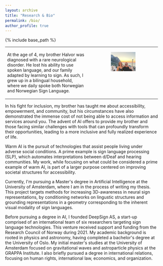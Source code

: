 ```yaml
---
layout: archive
title: "Research & Bio"
permalink: /bio/
author_profile: true
---
```


{% include base_path %}

<table style="border-collapse: collapse; border: none;width: 100%;font-size: inherit;" border="0">
<tr>
<td style="border: none; width: auto; padding-right: 40px; vertical-align: middle; overflow: auto;">


At the age of 4, my brother Halvor was diagnosed with a rare neurological disorder. He lost his ability to use spoken language, and our family adapted by learning to sign. As such, I grew up in a bilingual household, where we daily spoke both Norwegian and Norwegian Sign Language. 


</td>
<td style="border: none; text-align: right; width: 40%; vertical-align: top;">

<figure style="display: flex; justify-content: center; flex-direction: column;">
  <img src="/images/photos/family2.jpeg" alt="LEX" style="width: 75.00%; height: auto;"> 
</figure>

</td>
</tr>
</table>

In his fight for inclusion, my brother has taught me about accessibility, empowerment, and community, but his circumstances have also demonstrated the immense cost of not being able to access information and services around you. The advent of AI offers to provide my brother and those facing similar challenges with tools that can profoundly transform their opportunities, leading to a more inclusive and fully realized experience of life.


Warm AI is the pursuit of technologies that assist people living under adverse social conditions. A prime example is sign language processing (SLP), which automates interpretations between d/Deaf and hearing communities. My work, while focusing on what could be considered a prime example of warm AI, is part of a larger purpose centered on improving societal structures for accessibility. 

Currently, I'm pursuing a Master's degree in Artificial Intelligence at the University of Amsterdam, where I am in the process of writing my thesis. This project targets methods for increasing 3D-awareness in neural sign representations, by conditioning networks on lingustic structures and grounding representations in a geometry corresponding to the inherent visual modality of sign languages.

Before pursuing a degree in AI, I founded DeepSign AS, a start-up comprised of an international team of six researchers targeting sign language technologies. This venture received support and funding from the Research Council of Norway during 2021. My academic background is rooted in physics and astronomy, having completed a bachelor's degree at the University of Oslo. My initial master's studies at the University of Amsterdam focused on gravitational waves and astroparticle physics at the GRAPPA Institute. I also briefly pursued a degree in international relations, focusing on human rights, international law, economics, and organization.


